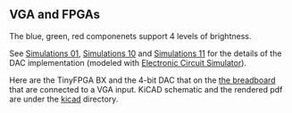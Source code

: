 ## VGA and FPGAs

The blue, green, red componenets support 4 levels of brightness.

See [Simulations 01](./img/01.png), [Simulations 10](./img/10.png) and [Simulations 11](./img/11.png) 
for the details of the DAC implementation (modeled with [Electronic Circuit Simulator](http://www.falstad.com/circuit/circuitjs.html)).

Here are the TinyFPGA BX and the 4-bit DAC that on the [the breadboard](./img/bb_fpga.jpg) that are connected to a VGA input.
KiCAD schematic and the rendered pdf are under the [kicad](./kicad) directory.
